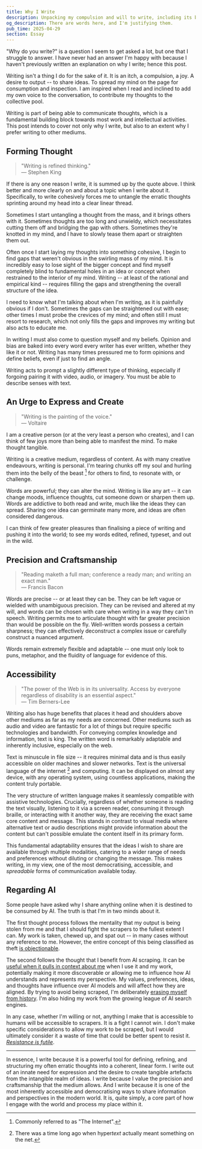 ```yaml
---
title: Why I Write
description: Unpacking my compulsion and will to write, including its benefits in forming thought, letting me express myself, hone in a craft, and publish accessible content.
og_description: There are words here, and I'm justifying them.
pub_time: 2025-04-29
section: Essay
---
```


"Why do you write?" is a question I seem to get asked a lot, but one that I struggle to answer. I have never had an answer I'm happy with because I haven't previously written an explanation on why I write; hence this post.

Writing isn't a thing I do for the sake of it. It is an itch, a compulsion, a joy. A desire to output -- to share ideas. To spread my mind on the page for consumption and inspection. I am inspired when I read and inclined to add my own voice to the conversation, to contribute my thoughts to the collective pool.

Writing is part of being able to communicate thoughts, which is a fundamental building block towards most work and intellectual activities. This post intends to cover not only why I write, but also to an extent why I prefer writing to other mediums.

## Forming Thought

> "Writing is refined thinking." \
> — Stephen King

If there is any one reason I write, it is summed up by the quote above. I think better and more clearly on and about a topic when I write about it. Specifically, to write cohesively forces me to untangle the erratic thoughts sprinting around my head into a clear linear thread.

Sometimes I start untangling a thought from the mass, and it brings others with it. Sometimes thoughts are too long and unwieldy, which necessitates cutting them off and bridging the gap with others. Sometimes they're knotted in my mind, and I have to slowly tease them apart or straighten them out.

Often once I start laying my thoughts into something cohesive, I begin to find gaps that weren't obvious in the swirling mass of my mind. It is incredibly easy to lose sight of the bigger concept and find myself completely blind to fundamental holes in an idea or concept when restrained to the interior of my mind. Writing -- at least of the rational and empirical kind -- requires filling the gaps and strengthening the overall structure of the idea.

I need to know what I'm talking about when I'm writing, as it is painfully obvious if I don't. Sometimes the gaps can be straightened out with ease; other times I must probe the crevices of my mind; and often still I must resort to research, which not only fills the gaps and improves my writing but also acts to educate me.

In writing I must also come to question myself and my beliefs. Opinion and bias are baked into every word every writer has ever written, whether they like it or not. Writing has many times pressured me to form opinions and define beliefs, even if just to find an angle.

Writing acts to prompt a slightly different type of thinking, especially if forgoing pairing it with video, audio, or imagery. You must be able to describe senses with text.

## An Urge to Express and Create

> "Writing is the painting of the voice." \
> — Voltaire

I am a creative person (or at the very least a person who creates), and I can think of few joys more than being able to manifest the mind. To make thought tangible.

Writing is a creative medium, regardless of content. As with many creative endeavours, writing is personal. I'm tearing chunks off my soul and hurling them into the belly of the beast [^1] for others to find, to resonate with, or challenge.

Words are powerful; they can alter the mind. Writing is like any art -- it can change moods, influence thoughts, cut someone down or sharpen them up. Words are addictive to both read and write, much like the ideas they can spread. Sharing one idea can germinate many more, and ideas are often considered dangerous.

I can think of few greater pleasures than finalising a piece of writing and pushing it into the world; to see my words edited, refined, typeset, and out in the wild.

## Precision and Craftsmanship

> "Reading maketh a full man; conference a ready man; and writing an exact man." \
> — Francis Bacon

Words are precise -- or at least they can be. They can be left vague or wielded with unambiguous precision. They can be revised and altered at my will, and words can be chosen with care when writing in a way they can't in speech. Writing permits me to articulate thought with far greater precision than would be possible on the fly. Well-written words possess a certain sharpness; they can effectively deconstruct a complex issue or carefully construct a nuanced argument.

Words remain extremely flexible and adaptable -- one must only look to puns, metaphor, and the fluidity of language for evidence of this.

## Accessibility

> "The power of the Web is in its universality. Access by everyone regardless of disability is an essential aspect." \
> — Tim Berners-Lee

Writing also has huge benefits that places it head and shoulders above other mediums as far as my needs are concerned. Other mediums such as audio and video are fantastic for a lot of things but require specific technologies and bandwidth. For conveying complex knowledge and information, text is king. The written word is remarkably adaptable and inherently inclusive, especially on the web.

Text is minuscule in file size -- it requires minimal data and is thus easily accessible on older machines and slower networks. Text is the universal language of the internet [^2] and computing. It can be displayed on almost any device, with any operating system, using countless applications, making the content truly portable.

The very structure of written language makes it seamlessly compatible with assistive technologies. Crucially, regardless of whether someone is reading the text visually, listening to it via a screen reader, consuming it through braille, or interacting with it another way, they are receiving the exact same core content and message. This stands in contrast to visual media where alternative text or audio descriptions might provide information about the content but can't possible emulate the content itself in its primary form.

This fundamental adaptability ensures that the ideas I wish to share are available through multiple modalities, catering to a wider range of needs and preferences without diluting or changing the message. This makes writing, in my view, one of the most democratising, accessible, and _spreadable_ forms of communication available today.

## Regarding AI

Some people have asked why I share anything online when it is destined to be consumed by AI. The truth is that I'm in two minds about it.

The first thought process follows the mentality that my output is being stolen from me and that I should fight the scrapers to the fullest extent I can. My work is taken, chewed up, and spat out -- in many cases without any reference to me. However, the entire concept of this being classified as theft [is objectionable](https://blog.giovanh.com/blog/2025/04/03/why-training-ai-cant-be-ip-theft/).

The second follows the thought that I benefit from AI scraping. It can be [useful when it pulls in context about me](/micros/20250424-0345) when I use it and my work, potentially making it more discoverable or allowing me to influence how AI understands and represents my perspective. My values, preferences, ideas, and thoughts have influence over AI models and will affect how they are aligned. By trying to avoid being scraped, I'm deliberately [erasing myself from history](https://gwern.net/blog/2024-writing-online). I'm also hiding my work from the growing league of AI search engines.

In any case, whether I'm willing or not, anything I make that is accessible to humans will be accessible to scrapers. It is a fight I cannot win. I don't make specific considerations to allow my work to be scraped, but I would ultimately consider it a waste of time that could be better spent to resist it. [_Resistance is futile_](https://en.wikipedia.org/wiki/Borg#%22Resistance_is_futile%22).

---

In essence, I write because it is a powerful tool for defining, refining, and structuring my often erratic thoughts into a coherent, linear form. I write out of an innate need for expression and the desire to create tangible artefacts from the intangible realm of ideas. I write because I value the precision and craftsmanship that the medium allows. And I write because it is one of the most inherently accessible and democratising ways to share information and perspectives in the modern world. It is, quite simply, a core part of how I engage with the world and process my place within it.

[^1]: Commonly referred to as "The Internet".

[^2]: There was a time long ago when hyper*text* actually meant something on the net.

